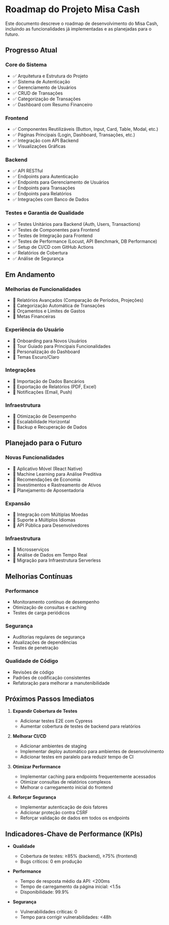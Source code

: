 # Roadmap do Projeto Misa Cash

Este documento descreve o roadmap de desenvolvimento do Misa Cash, incluindo as funcionalidades já implementadas e as planejadas para o futuro.

## Progresso Atual

### Core do Sistema
- ✅ Arquitetura e Estrutura do Projeto
- ✅ Sistema de Autenticação
- ✅ Gerenciamento de Usuários
- ✅ CRUD de Transações
- ✅ Categorização de Transações
- ✅ Dashboard com Resumo Financeiro

### Frontend
- ✅ Componentes Reutilizáveis (Button, Input, Card, Table, Modal, etc.)
- ✅ Páginas Principais (Login, Dashboard, Transações, etc.)
- ✅ Integração com API Backend
- ✅ Visualizações Gráficas

### Backend
- ✅ API RESTful
- ✅ Endpoints para Autenticação
- ✅ Endpoints para Gerenciamento de Usuários
- ✅ Endpoints para Transações
- ✅ Endpoints para Relatórios
- ✅ Integrações com Banco de Dados

### Testes e Garantia de Qualidade
- ✅ Testes Unitários para Backend (Auth, Users, Transactions)
- ✅ Testes de Componentes para Frontend
- ✅ Testes de Integração para Frontend
- ✅ Testes de Performance (Locust, API Benchmark, DB Performance)
- ✅ Setup de CI/CD com GitHub Actions
- ✅ Relatórios de Cobertura
- ✅ Análise de Segurança

## Em Andamento

### Melhorias de Funcionalidades
- 🔄 Relatórios Avançados (Comparação de Períodos, Projeções)
- 🔄 Categorização Automática de Transações
- 🔄 Orçamentos e Limites de Gastos
- 🔄 Metas Financeiras

### Experiência do Usuário
- 🔄 Onboarding para Novos Usuários
- 🔄 Tour Guiado para Principais Funcionalidades
- 🔄 Personalização do Dashboard
- 🔄 Temas Escuro/Claro

### Integrações
- 🔄 Importação de Dados Bancários
- 🔄 Exportação de Relatórios (PDF, Excel)
- 🔄 Notificações (Email, Push)

### Infraestrutura
- 🔄 Otimização de Desempenho
- 🔄 Escalabilidade Horizontal
- 🔄 Backup e Recuperação de Dados

## Planejado para o Futuro

### Novas Funcionalidades
- 📅 Aplicativo Móvel (React Native)
- 📅 Machine Learning para Análise Preditiva
- 📅 Recomendações de Economia
- 📅 Investimentos e Rastreamento de Ativos
- 📅 Planejamento de Aposentadoria

### Expansão
- 📅 Integração com Múltiplas Moedas
- 📅 Suporte a Múltiplos Idiomas
- 📅 API Pública para Desenvolvedores

### Infraestrutura
- 📅 Microsserviços
- 📅 Análise de Dados em Tempo Real
- 📅 Migração para Infraestrutura Serverless

## Melhorias Contínuas

### Performance
- Monitoramento contínuo de desempenho
- Otimização de consultas e caching
- Testes de carga periódicos

### Segurança
- Auditorias regulares de segurança
- Atualizações de dependências
- Testes de penetração

### Qualidade de Código
- Revisões de código
- Padrões de codificação consistentes
- Refatoração para melhorar a manutenibilidade

## Próximos Passos Imediatos

1. **Expandir Cobertura de Testes**
   - Adicionar testes E2E com Cypress
   - Aumentar cobertura de testes de backend para relatórios

2. **Melhorar CI/CD**
   - Adicionar ambientes de staging
   - Implementar deploy automático para ambientes de desenvolvimento
   - Adicionar testes em paralelo para reduzir tempo de CI

3. **Otimizar Performance**
   - Implementar caching para endpoints frequentemente acessados
   - Otimizar consultas de relatórios complexos
   - Melhorar o carregamento inicial do frontend

4. **Reforçar Segurança**
   - Implementar autenticação de dois fatores
   - Adicionar proteção contra CSRF
   - Reforçar validação de dados em todos os endpoints

## Indicadores-Chave de Performance (KPIs)

- **Qualidade**
  - Cobertura de testes: ≥85% (backend), ≥75% (frontend)
  - Bugs críticos: 0 em produção

- **Performance**
  - Tempo de resposta médio da API: <200ms
  - Tempo de carregamento da página inicial: <1.5s
  - Disponibilidade: 99.9%

- **Segurança**
  - Vulnerabilidades críticas: 0
  - Tempo para corrigir vulnerabilidades: <48h 